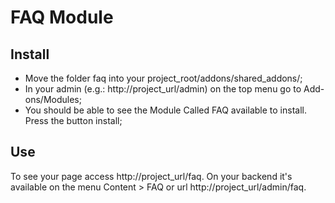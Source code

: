 # FAQ Module

## Install

* Move the folder faq into your project_root/addons/shared_addons/;
* In your admin (e.g.: http://project_url/admin) on the top menu go to Add-ons/Modules;
* You should be able to see the Module Called FAQ available to install. Press the button install;


## Use

To see your page access http://project_url/faq. On your backend it's available on the menu
Content > FAQ or url http://project_url/admin/faq.

